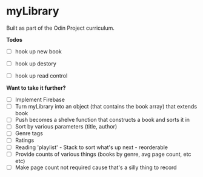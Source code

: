 # myLibrary

Built as part of the Odin Project curriculum.


**Todos**
* [ ] hook up new book
* [ ] hook up destory
* [ ] hook up read control


**Want to take it further?**
* [ ] Implement Firebase
* [ ] Turn myLibrary into an object (that contains the book array) that extends book
* [ ] Push becomes a shelve function that constructs a book and sorts it in
* [ ] Sort by various parameters (title, author)
* [ ] Genre tags
* [ ] Ratings
* [ ] Reading 'playlist' - Stack to sort what's up next - reorderable
* [ ] Provide counts of various things (books by genre, avg page count, etc etc)
* [ ] Make page count not required cause that's a silly thing to record